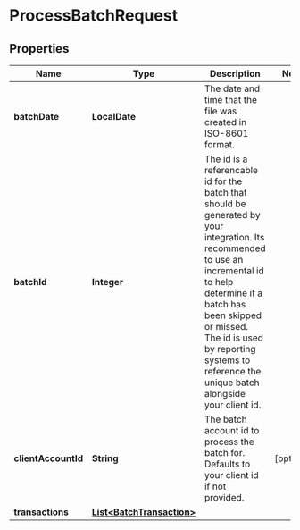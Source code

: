 

# ProcessBatchRequest


## Properties

Name | Type | Description | Notes
------------ | ------------- | ------------- | -------------
**batchDate** | **LocalDate** | The date and time that the file was created in ISO-8601 format. | 
**batchId** | **Integer** | The id is a referencable id for the batch that should be generated by your integration. Its recommended to use an incremental id to help determine if a batch has been skipped or missed. The id is used by reporting systems to reference the unique batch alongside your client id.  | 
**clientAccountId** | **String** | The batch account id to process the batch for. Defaults to your client id if not provided. |  [optional]
**transactions** | [**List&lt;BatchTransaction&gt;**](BatchTransaction.md) |  | 



